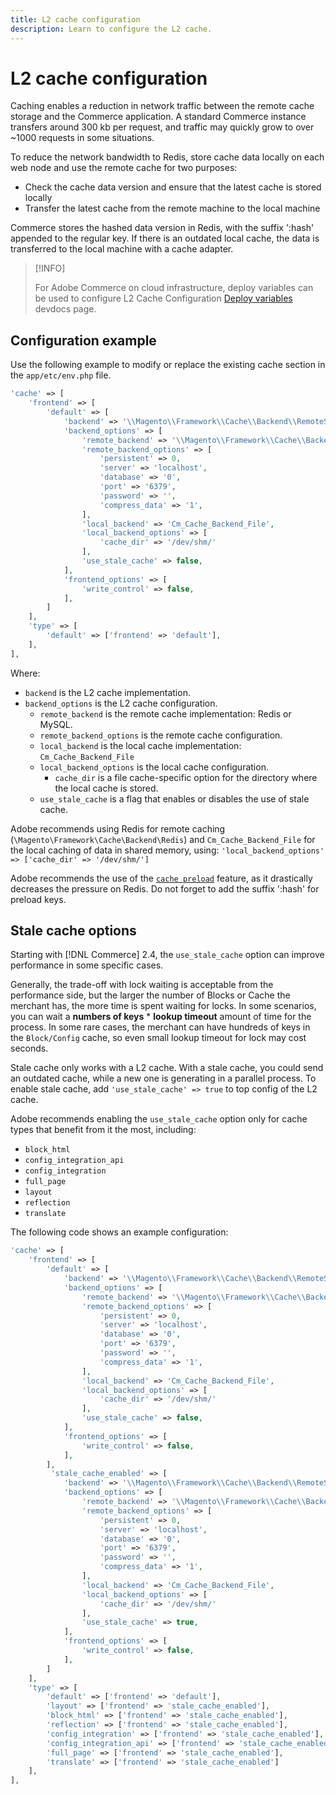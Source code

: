 ```yaml
---
title: L2 cache configuration
description: Learn to configure the L2 cache.
---
```

# L2 cache configuration

Caching enables a reduction in network traffic between the remote cache storage and the Commerce application. A standard Commerce instance transfers around 300 kb per request, and traffic may quickly grow to over ~1000 requests in some situations.

To reduce the network bandwidth to Redis, store cache data locally on each web node and use the remote cache for two purposes:

- Check the cache data version and ensure that the latest cache is stored locally
- Transfer the latest cache from the remote machine to the local machine

Commerce stores the hashed data version in Redis, with the suffix ':hash' appended to the regular key. If there is an outdated local cache, the data is transferred to the local machine with a cache adapter.

>[!INFO]
>
>For Adobe Commerce on cloud infrastructure, deploy variables can be used to configure L2 Cache Configuration [Deploy variables](https://devdocs.magento.com/cloud/env/variables-deploy.html#redis_backend) devdocs page.

## Configuration example

Use the following example to modify or replace the existing cache section in the `app/etc/env.php` file.

```php
'cache' => [
    'frontend' => [
        'default' => [
            'backend' => '\\Magento\\Framework\\Cache\\Backend\\RemoteSynchronizedCache',
            'backend_options' => [
                'remote_backend' => '\\Magento\\Framework\\Cache\\Backend\\Redis',
                'remote_backend_options' => [
                    'persistent' => 0,
                    'server' => 'localhost',
                    'database' => '0',
                    'port' => '6379',
                    'password' => '',
                    'compress_data' => '1',
                ],
                'local_backend' => 'Cm_Cache_Backend_File',
                'local_backend_options' => [
                    'cache_dir' => '/dev/shm/'
                ],
                'use_stale_cache' => false,
            ],
            'frontend_options' => [
                'write_control' => false,
            ],
        ]
    ],
    'type' => [
        'default' => ['frontend' => 'default'],
    ],
],
```

Where:

- `backend` is the L2 cache implementation.
- `backend_options` is the L2 cache configuration.
  - `remote_backend` is the remote cache implementation: Redis or MySQL.
  - `remote_backend_options` is the remote cache configuration.
  - `local_backend` is the local cache implementation: `Cm_Cache_Backend_File`
  - `local_backend_options` is the local cache configuration.
    - `cache_dir` is a file cache-specific option for the directory where the local cache is stored.
  - `use_stale_cache` is a flag that enables or disables the use of stale cache.

Adobe recommends using Redis for remote caching (`\Magento\Framework\Cache\Backend\Redis`) and `Cm_Cache_Backend_File` for the local caching of data in shared memory, using: `'local_backend_options' => ['cache_dir' => '/dev/shm/']`

Adobe recommends the use of the [`cache preload`](redis-pg-cache.md#redis-preload-feature) feature, as it drastically decreases the pressure on Redis. Do not forget to add the suffix ':hash' for preload keys.

## Stale cache options

Starting with [!DNL Commerce] 2.4, the `use_stale_cache` option can improve performance in some specific cases.

Generally, the trade-off with lock waiting is acceptable from the performance side, but the larger the number of Blocks or Cache the merchant has, the more time is spent waiting for locks. In some scenarios, you can wait a **numbers of keys** \* **lookup timeout** amount of time for the process. In some rare cases, the merchant can have hundreds of keys in the `Block/Config` cache, so even small lookup timeout for lock may cost seconds.

Stale cache only works with a L2 cache. With a stale cache, you could send an outdated cache, while a new one is generating in a parallel process. To enable stale cache, add `'use_stale_cache' => true` to top config of the L2 cache.

Adobe recommends enabling the `use_stale_cache` option only for cache types that benefit from it the most, including:

-  `block_html`
-  `config_integration_api`
-  `config_integration`
-  `full_page`
-  `layout`
-  `reflection`
-  `translate`

The following code shows an example configuration:

```php
'cache' => [
    'frontend' => [
        'default' => [
            'backend' => '\\Magento\\Framework\\Cache\\Backend\\RemoteSynchronizedCache',
            'backend_options' => [
                'remote_backend' => '\\Magento\\Framework\\Cache\\Backend\\Redis',
                'remote_backend_options' => [
                    'persistent' => 0,
                    'server' => 'localhost',
                    'database' => '0',
                    'port' => '6379',
                    'password' => '',
                    'compress_data' => '1',
                ],
                'local_backend' => 'Cm_Cache_Backend_File',
                'local_backend_options' => [
                    'cache_dir' => '/dev/shm/'
                ],
                'use_stale_cache' => false,
            ],
            'frontend_options' => [
                'write_control' => false,
            ],
        ],
         'stale_cache_enabled' => [
            'backend' => '\\Magento\\Framework\\Cache\\Backend\\RemoteSynchronizedCache',
            'backend_options' => [
                'remote_backend' => '\\Magento\\Framework\\Cache\\Backend\\Redis',
                'remote_backend_options' => [
                    'persistent' => 0,
                    'server' => 'localhost',
                    'database' => '0',
                    'port' => '6379',
                    'password' => '',
                    'compress_data' => '1',
                ],
                'local_backend' => 'Cm_Cache_Backend_File',
                'local_backend_options' => [
                    'cache_dir' => '/dev/shm/'
                ],
                'use_stale_cache' => true,
            ],
            'frontend_options' => [
                'write_control' => false,
            ],
        ]
    ],
    'type' => [
        'default' => ['frontend' => 'default'],
        'layout' => ['frontend' => 'stale_cache_enabled'],
        'block_html' => ['frontend' => 'stale_cache_enabled'],
        'reflection' => ['frontend' => 'stale_cache_enabled'],
        'config_integration' => ['frontend' => 'stale_cache_enabled'],
        'config_integration_api' => ['frontend' => 'stale_cache_enabled'],
        'full_page' => ['frontend' => 'stale_cache_enabled'],
        'translate' => ['frontend' => 'stale_cache_enabled']
    ],
],
```
